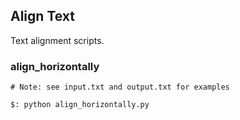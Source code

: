 ## Align Text

Text alignment scripts.

### align_horizontally

```
# Note: see input.txt and output.txt for examples

$: python align_horizontally.py
```
